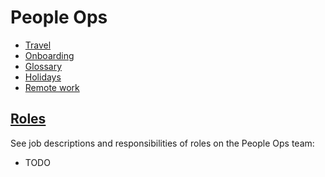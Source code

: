 # People Ops

- [Travel](travel.md)
- [Onboarding](onboarding/index.md)
- [Glossary](from-graphbook/glossary.md)
- [Holidays](from-graphbook/holidays.md)
- [Remote work](../../company/remote/index.md)

## [Roles](roles.md)

See job descriptions and responsibilities of roles on the People Ops team:

- TODO
